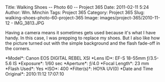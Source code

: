 Title: Walking Shoes -- Photo 60 -- Project 365
Date: 2011-02-11 5:24
Author: Wm. Minchin
Tags: Project 365
Category: Project 365
Slug: walking-shoes-photo-60-project-365
Image: images/project-365/2010-11-12 - IMG_3813.JPG

Having a camera means it sometimes gets used because it's what I have
handy. In this case, I was prepping to replace my shoes. But I also like
how the picture turned out with the simple background and the flash
fade-off in the corners.

<div markdown=1 class="photo-infobox">
*Model*: Canon EOS DIGITAL REBEL XSI  
*Lens ID*: EF-S 18-55mm ƒ/3.5-5.6 IS  
*Exposure*: 1/60 sec  
*Aperture*: ƒ/4.0  
*Focal Length*: 23 mm  
*Flash Used*: Yes  
*ISO*: 400  
*Filter(s)*: HOYA UV(0)  
*Date and Time Original*: 2010:11:12 17:07:10
</div>
